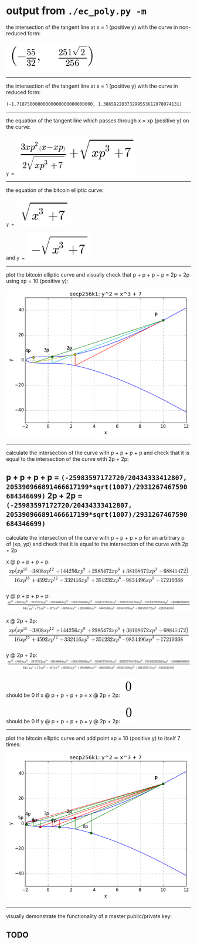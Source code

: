 # output from `./ec_poly.py -m`


the intersection of the tangent line at x = 1 (positive y) with the curve in
non-reduced form:

![\left ( - \frac{55}{](d10c843bf1.png)

-------------

the intersection of the tangent line at x = 1 (positive y) with the curve in reduced
form:

`(-1.71875000000000000000000000000, 1.38659220373299553612978074131)`

-------------

the equation of the tangent line which passes through x = xp (positive y) on the
curve:

`y = `![\frac{3 xp^{2} \left](7625e1c20a.png)

-------------

the equation of the bitcoin elliptic curve:

`y = `![\sqrt{x^{3} + 7}](8ec0febd09.png)


and `y = `![- \sqrt{x^{3} + 7}](bc02a1067b.png)

-------------

plot the bitcoin elliptic curve and visually check that p + p + p + p = 2p + 2p
using xp = 10 (positive y):

![graph1](graph1.png)

-------------

calculate the intersection of the curve with p + p + p + p and check that it is
equal to the intersection of the curve with 2p + 2p:

p + p + p + p = `(-25983597172720/20434333412807, 205390966891466617199*sqrt(1007)/2931267467590684346699)`
2p + 2p = `(-25983597172720/20434333412807, 205390966891466617199*sqrt(1007)/2931267467590684346699)`
-------------

calculate the intersection of the curve with p + p + p + p for an arbitrary p of
(xp, yp) and check that it is equal to the intersection of the curve with
2p + 2p

x @ p + p + p + p:
![\frac{xp \left(xp^{1](fbfa192881.png)

y @ p + p + p + p:
![\frac{xp^{24} + 8624](728d4bd2c0.png)

x @ 2p + 2p:
![\frac{xp \left(xp^{1](fbfa192881.png)

y @ 2p + 2p:
![\frac{xp^{24} + 8624](728d4bd2c0.png)

should be 0 if x @ p + p + p + p = x @ 2p + 2p:
![0](b6589fc6ab.png)

should be 0 if y @ p + p + p + p = y @ 2p + 2p:
![0](b6589fc6ab.png)

-------------

plot the bitcoin elliptic curve and add point xp = 10 (positive y) to itself 7 times:

![graph2](graph2.png)

-------------

visually demonstrate the functionality of a master public/private key:

TODO
-------------
